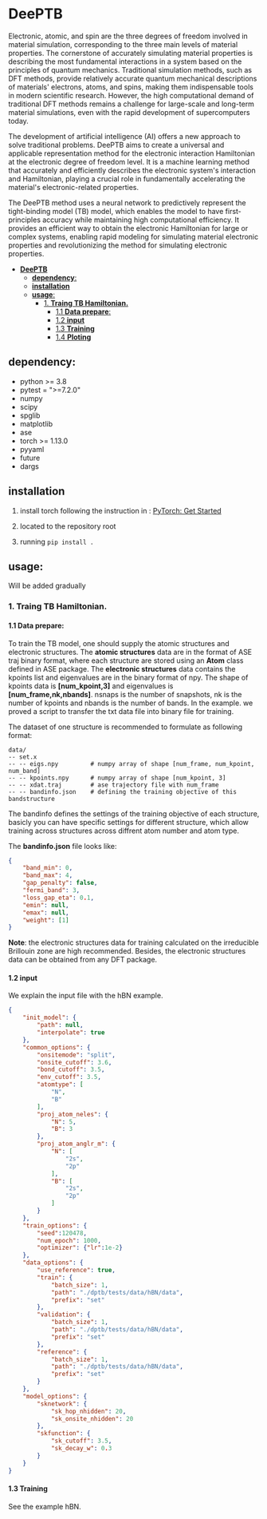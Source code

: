 # **DeePTB**
Electronic, atomic, and spin are the three degrees of freedom involved in material simulation, corresponding to the three main levels of material properties. The cornerstone of accurately simulating material properties is describing the most fundamental interactions in a system based on the principles of quantum mechanics. Traditional simulation methods, such as DFT methods, provide relatively accurate quantum mechanical descriptions of materials' electrons, atoms, and spins, making them indispensable tools in modern scientific research. However, the high computational demand of traditional DFT methods remains a challenge for large-scale and long-term material simulations, even with the rapid development of supercomputers today.

The development of artificial intelligence (AI) offers a new approach to solve traditional problems. DeePTB aims to create a universal and applicable representation method for the electronic interaction Hamiltonian at the electronic degree of freedom level. It is a machine learning method that accurately and efficiently describes the electronic system's interaction and Hamiltonian, playing a crucial role in fundamentally accelerating the material's electronic-related properties.

The DeePTB method uses a neural network to predictively represent the tight-binding model (TB) model, which enables the model to have first-principles accuracy while maintaining high computational efficiency. It provides an efficient way to obtain the electronic Hamiltonian for large or complex systems, enabling rapid modeling for simulating material electronic properties and revolutionizing the method for simulating electronic properties.

- [**DeePTB**](#DeePTB)
  - [**dependency**:](#dependency)
  - [**installation**](#installation)
  - [**usage**:](#usage)
    - [1. **Traing TB Hamiltonian.**](#1-traing-tb-hamiltonian)
      - [1.1 **Data prepare**:](#11-data-prepare)
      - [1.2 **input**](#12-input)
      - [1.3 **Training**](#13-training)
      - [1.4 **Ploting**](#14-ploting)


## **dependency**:
- python >= 3.8
- pytest = ">=7.2.0"
- numpy
- scipy
- spglib
- matplotlib
- ase
- torch >= 1.13.0
- pyyaml
- future
- dargs

## **installation**
1. install torch following the instruction in : [PyTorch: Get Started](https://pytorch.org/get-started/locally)

2. located to the repository root

3. running ```pip install .```


## **usage**:
Will be added gradually

### 1. **Traing TB Hamiltonian.**

#### 1.1 **Data prepare**:
        
To train the TB model, one should supply the atomic structures and electronic structures.  The **atomic structures** data are in the format of ASE traj binary format, where each structure are stored using an **Atom** class defined  in ASE package. The **electronic structures** data contains the kpoints list and eigenvalues are in the binary format of npy. The shape of kpoints data is **[num_kpoint,3]** and eigenvalues is **[num_frame,nk,nbands]**. nsnaps is the number of snapshots, nk is the number of kpoints and nbands is the number of bands. In the  example. we proved a script to transfer the txt data file into binary file for training.

The dataset of one structure is recommended to formulate as following format:
```
data/
-- set.x
-- -- eigs.npy         # numpy array of shape [num_frame, num_kpoint, num_band]
-- -- kpoints.npy      # numpy array of shape [num_kpoint, 3]
-- -- xdat.traj        # ase trajectory file with num_frame
-- -- bandinfo.json    # defining the training objective of this bandstructure
```

The bandinfo defines the settings of the training objective of each structure, basicly you can have specific settings for different structure, which allow training across structures across diffrent atom number and atom type.

The **bandinfo.json** file looks like:
```json
{
    "band_min": 0,
    "band_max": 4,
    "gap_penalty": false,
    "fermi_band": 3,
    "loss_gap_eta": 0.1,
    "emin": null,
    "emax": null,
    "weight": [1]
}
```

 **Note**: the electronic structures data for training calculated on the irreducible Brillouin zone are high recommended. Besides, the electronic structures data can be obtained from any DFT package.
    
#### 1.2 **input**

We explain the input file with the hBN example.

```json
{
    "init_model": {
        "path": null,
        "interpolate": true
    },
    "common_options": {
        "onsitemode": "split",
        "onsite_cutoff": 3.6,
        "bond_cutoff": 3.5,
        "env_cutoff": 3.5,
        "atomtype": [
            "N",
            "B"
        ],
        "proj_atom_neles": {
            "N": 5,
            "B": 3
        },
        "proj_atom_anglr_m": {
            "N": [
                "2s",
                "2p"
            ],
            "B": [
                "2s",
                "2p"
            ]
        }
    },
    "train_options": {
        "seed":120478,
        "num_epoch": 1000,
        "optimizer": {"lr":1e-2}
    },
    "data_options": {
        "use_reference": true,
        "train": {
            "batch_size": 1,
            "path": "./dptb/tests/data/hBN/data",
            "prefix": "set"
        },
        "validation": {
            "batch_size": 1,
            "path": "./dptb/tests/data/hBN/data",
            "prefix": "set"
        },
        "reference": {
            "batch_size": 1,
            "path": "./dptb/tests/data/hBN/data",
            "prefix": "set"
        }
    },
    "model_options": {
        "sknetwork": {
            "sk_hop_nhidden": 20,
            "sk_onsite_nhidden": 20
        },
        "skfunction": {
            "sk_cutoff": 3.5,
            "sk_decay_w": 0.3
        }
    }
}
```

#### 1.3 **Training**
See the example hBN.